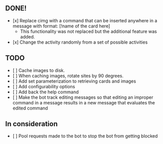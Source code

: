 ## DONE!

- \[x\] Replace cimg with a command that can be inserted anywhere in a message with format: \[!name of the card here\]
  - This functionality was not replaced but the additional feature was added.
- \[x\] Change the activity randomly from a set of possible activities

## TODO

- \[ \] Cache images to disk.
- \[ \] When caching images, rotate sites by 90 degrees.
- \[ \] Add set parameterization to retrieving cards and images
- \[ \] Add configurability options
- \[ \] Add back the help command
- \[ \] Make the bot track editing messages so that editing an improper command in a message results in a new message that evaluates the edited command

## In consideration

- \[ \] Pool requests made to the bot to stop the bot from getting blocked
